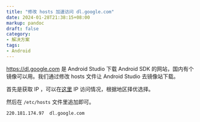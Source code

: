 ```yaml
---
title: "修改 hosts 加速访问 dl.google.com"
date: 2024-01-28T21:38:15+08:00
markup: pandoc
draft: false
category:
- 解决方案
tags:
- Android
---
```


https://dl.google.com 是 Android Studio 下载 Android SDK 的网站，国内有个镜像可以用。我们通过修改 hosts 文件让 Android Studio 去镜像站下载。

首先是获取 IP ，可以在[这里](https://ping.chinaz.com/dl.google.com) IP 访问情况，根据地区择优选择。

然后在 `/etc/hosts` 文件里追加即可。

```
220.181.174.97  dl.google.com
```
